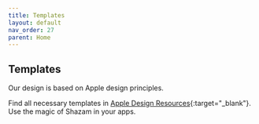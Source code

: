 ```yaml
---
title: Templates
layout: default
nav_order: 27
parent: Home
---
```


## Templates
Our design is based on Apple design principles.

Find all necessary templates in [Apple Design Resources](https://developer.apple.com/design/resources/){:target="_blank"}. Use the magic of Shazam in your apps.

<!--
## Styles

- **iOS**, Android, web, desktop, **mobile**, tablet, Chrome Extension
- themes: dark, light
-->